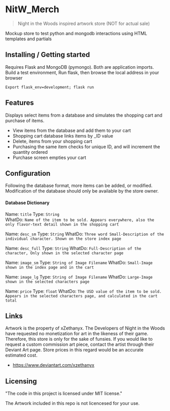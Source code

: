 # NitW_Merch
> Night in the Woods inspired artwork store (NOT for actual sale)

Mockup store to test python and mongodb interactions using HTML templates and partials

## Installing / Getting started

Requires Flask and MongoDB (pymongo). Both are application imports.
Build a test environment, Run flask, then browse the local address in your browser

```shell
Export flask_env=development; flask run
```

## Features

Displays select items from a database and simulates the shopping cart and purchase of items.
* View items from the database and add them to your cart
* Shopping cart database links items by _ID value
* Delete, items from your shopping cart
* Purchasing the same item checks for unique ID, and will increment the quantity ordered
* Purchase screen empties your cart

## Configuration

Following the database format, more items can be added, or modified. Modification of the database should only be available by the store owner.

#### Database Dictionary

Name: `title`
Type: `String`  
WhatDo: `Name of the item to be sold. Appears everywhere, also the only flavor-text detail shown in the shopping cart`

Name: `desc_sm`
Type: `String`
WhatDo: `Three word Small-Description of the individual character. Shown on the store index page`

Name: `desc_full`
Type: `String`
WhatDo: `Full-Description of the character, Only shown in the selected character page`

Name: `image_sm`
Type: `String of Image Filename`
WhatDo: `Small-Image shown in the index page and in the cart`

Name: `image_lg`
Type: `String of Image Filename`
WhatDo: `Large-Image shown in the selected characters page`

Name: `price`
Type: `float`
WhatDo: `The USD value of the item to be sold. Appears in the selected characters page, and calculated in the cart total`

## Links

Artwork is the property of xZethanyx. The Developers of Night in the Woods have requested no monetization for art in the likeness of their game. Therefore, this store is only for the sake of funsies. If you would like to request a custom commission art piece, contact the artist through their Deviant Art page. Store prices in this regard would be an accurate estimated cost.
- https://www.deviantart.com/xzethanyx

## Licensing

"The code in this project is licensed under MIT license."

The Artwork included in this repo is not licencesed for your use.